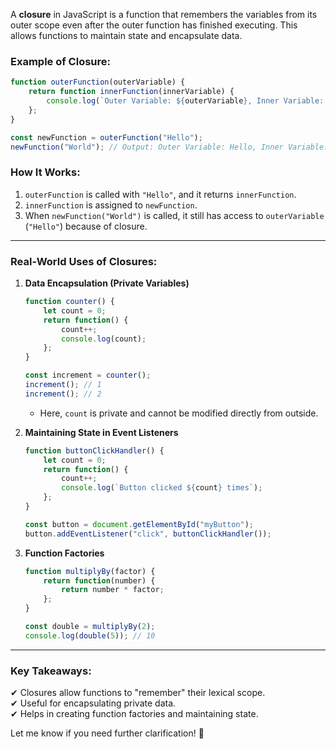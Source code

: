 A **closure** in JavaScript is a function that remembers the variables from its outer scope even after the outer function has finished executing. 
This allows functions to maintain state and encapsulate data.

### **Example of Closure:**
```javascript
function outerFunction(outerVariable) {
    return function innerFunction(innerVariable) {
        console.log(`Outer Variable: ${outerVariable}, Inner Variable: ${innerVariable}`);
    };
}

const newFunction = outerFunction("Hello");
newFunction("World"); // Output: Outer Variable: Hello, Inner Variable: World
```
### **How It Works:**
1. `outerFunction` is called with `"Hello"`, and it returns `innerFunction`.
2. `innerFunction` is assigned to `newFunction`.
3. When `newFunction("World")` is called, it still has access to `outerVariable` (`"Hello"`) because of closure.

---

### **Real-World Uses of Closures:**
1. **Data Encapsulation (Private Variables)**
   ```javascript
   function counter() {
       let count = 0;
       return function() {
           count++;
           console.log(count);
       };
   }

   const increment = counter();
   increment(); // 1
   increment(); // 2
   ```
   - Here, `count` is private and cannot be modified directly from outside.

2. **Maintaining State in Event Listeners**
   ```javascript
   function buttonClickHandler() {
       let count = 0;
       return function() {
           count++;
           console.log(`Button clicked ${count} times`);
       };
   }

   const button = document.getElementById("myButton");
   button.addEventListener("click", buttonClickHandler());
   ```

3. **Function Factories**
   ```javascript
   function multiplyBy(factor) {
       return function(number) {
           return number * factor;
       };
   }

   const double = multiplyBy(2);
   console.log(double(5)); // 10
   ```

---

### **Key Takeaways:**
✔ Closures allow functions to "remember" their lexical scope.  
✔ Useful for encapsulating private data.  
✔ Helps in creating function factories and maintaining state.  

Let me know if you need further clarification! 🚀
